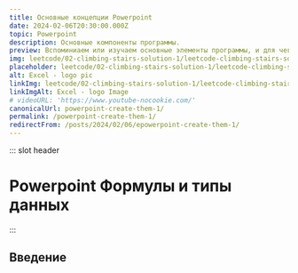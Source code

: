 ```yaml
---
title: Основные концепции Powerpoint
date: 2024-02-06T20:30:00.000Z
topic: Powerpoint
description: Основные компоненты программы.
preview: Вспоминиаем или изучаем основные элементы программы, и для чего ее вообще применяюет.
img: leetcode/02-climbing-stairs-solution-1/leetcode-climbing-stairs-solution-1-post.png
placeholder: leetcode/02-climbing-stairs-solution-1/leetcode-climbing-stairs-solution-1-post-90w.png
alt: Excel - logo pic
linkImg: leetcode/02-climbing-stairs-solution-1/leetcode-climbing-stairs-solution-1-post-link.png
linkImgAlt: Excel - logo Image
# videoURL: 'https://www.youtube-nocookie.com/'
canonicalUrl: powerpoint-create-them-1/
permalink: /powerpoint-create-them-1/
redirectFrom: /posts/2024/02/06/epowerpoint-create-them-1/
---
```


::: slot header

# Powerpoint Формулы и типы данных

:::

## Введение
